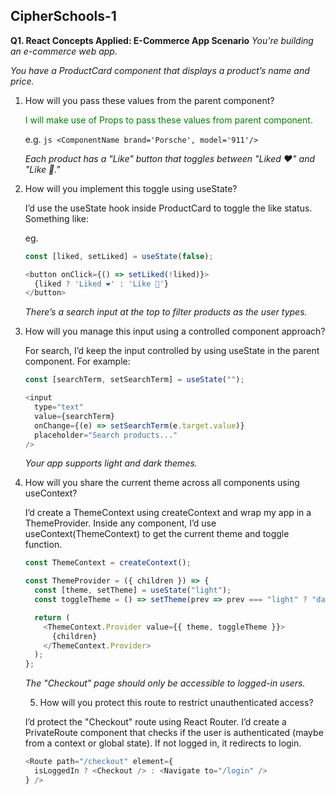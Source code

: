 ## CipherSchools-1
**Q1. React Concepts Applied: E-Commerce App Scenario**
*You're building an e-commerce web app.*
   
   *You have a ProductCard component that displays a product’s name and price.*

1. How will you pass these values from the parent component?

   <span style="color:green">I will make use of Props to pass these values from parent component.</span>
   
   e.g.
   ```js <ComponentName brand='Porsche', model='911'/>```

   
   *Each product has a "Like" button that toggles between "Liked ❤️" and "Like 🤍."*

3. How will you implement this toggle using useState?

   I’d use the useState hook inside ProductCard to toggle the like status. Something like:

   eg.
   ```js
   const [liked, setLiked] = useState(false);

   <button onClick={() => setLiked(!liked)}>
     {liked ? 'Liked ❤️' : 'Like 🤍'}
   </button>
   ```


   *There’s a search input at the top to filter products as the user types.*

4. How will you manage this input using a controlled component approach?

   For search, I’d keep the input controlled by using useState in the parent component. For example:
   ```js
   const [searchTerm, setSearchTerm] = useState("");

   <input
     type="text"
     value={searchTerm}
     onChange={(e) => setSearchTerm(e.target.value)}
     placeholder="Search products..."
   />
   ```


   *Your app supports light and dark themes.*

5. How will you share the current theme across all components using useContext?

   I’d create a ThemeContext using createContext and wrap my app in a ThemeProvider. Inside any component, I’d use useContext(ThemeContext) to get the current theme and toggle function.
   ```js
   const ThemeContext = createContext();

   const ThemeProvider = ({ children }) => {
     const [theme, setTheme] = useState("light");
     const toggleTheme = () => setTheme(prev => prev === "light" ? "dark" : "light");
   
     return (
       <ThemeContext.Provider value={{ theme, toggleTheme }}>
         {children}
       </ThemeContext.Provider>
     );
   };
   ```


   *The "Checkout" page should only be accessible to logged-in users.*

   5. How will you protect this route to restrict unauthenticated access?

   I’d protect the "Checkout" route using React Router. I’d create a PrivateRoute component that checks if the user is authenticated (maybe from a context or global state). If not logged in, it redirects to login.
   ```js
   <Route path="/checkout" element={
     isLoggedIn ? <Checkout /> : <Navigate to="/login" />
   } />
   
   ```
